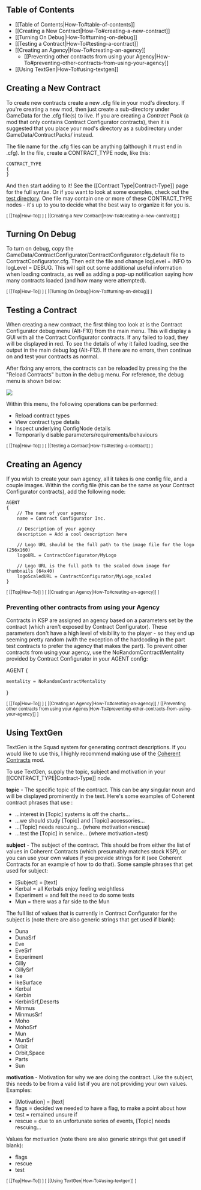 ## Table of Contents

* [[Table of Contents|How-To#table-of-contents]]
* [[Creating a New Contract|How-To#creating-a-new-contract]]
* [[Turning On Debug|How-To#turning-on-debug]]
* [[Testing a Contract|How-To#testing-a-contract]]
* [[Creating an Agency|How-To#creating-an-agency]]
  * [[Preventing other contracts from using your Agency|How-To#preventing-other-contracts-from-using-your-agency]]
* [[Using TextGen|How-To#using-textgen]]

## Creating a New Contract

To create new contracts create a new .cfg file in your mod's directory.  If you're creating a new mod, then just create a sub-directory under GameData for the .cfg file(s) to live.  If you are creating a *Contract Pack* (a mod that only contains Contract Configurator contracts), then it is suggested that you place your mod's directory as a subdirectory under GameData/ContractPacks/ instead.

The file name for the .cfg files can be anything (although it must end in .cfg).  In the file, create a CONTRACT_TYPE node, like this:

    CONTRACT_TYPE
    {
    }

And then start adding to it!  See the [[Contract Type|Contract-Type]] page for the full syntax.  Or if you want to look at some examples, check out the [test directory](https://github.com/jrossignol/ContractConfigurator/tree/master/test).  One file may contain one or more of these CONTRACT_TYPE nodes - it's up to you to decide what the best way to organize it for you is.

<sub>[ [[Top|How-To]] ] [ [[Creating a New Contract|How-To#creating-a-new-contract]] ]</sub>

## Turning On Debug

To turn on debug, copy the GameData/ContractConfigurator/ContractConfigurator.cfg.default file to ContractConfigurator.cfg.  Then edit the file and change logLevel = INFO to logLevel = DEBUG.  This will spit out some additional useful information when loading contracts, as well as adding a pop-up notification saying how many contracts loaded (and how many were attempted).

<sub>[ [[Top|How-To]] ] [ [[Turning On Debug|How-To#turning-on-debug]] ]</sub>

## Testing a Contract

When creating a new contract, the first thing too look at is the Contract Configurator debug menu (Alt-F10) from the main menu.  This will display a GUI with all the Contract Configurator contracts.  If any failed to load, they will be displayed in red.  To see the details of why it failed loading, see the output in the main debug log (Alt-F12).  If there are no errors, then continue on and test your contracts as normal.

After fixing any errors, the contracts can be reloaded by pressing the the "Reload Contracts" button in the debug menu.  For reference, the debug menu is shown below:

![](http://i.imgur.com/V8lMs9F.png)

Within this menu, the following operations can be performed:
* Reload contract types
* View contract type details
* Inspect underlying ConfigNode details
* Temporarily disable parameters/requirements/behaviours

<sub>[ [[Top|How-To]] ] [ [[Testing a Contract|How-To#testing-a-contract]] ]</sub>

## Creating an Agency

If you wish to create your own agency, all it takes is one config file, and a couple images.  Within the config file (this can be the same as your Contract Configurator contracts), add the following node:

    AGENT
    {
        // The name of your agency
        name = Contract Configurator Inc.
      
        // Description of your agency
        description = Add a cool description here
      
        // Logo URL should be the full path to the image file for the logo (256x160)
        logoURL = ContractConfigurator/MyLogo

        // Logo URL is the full path to the scaled down image for thumbnails (64x40)
        logoScaledURL = ContractConfigurator/MyLogo_scaled
    }

<sub>[ [[Top|How-To]] ] [ [[Creating an Agency|How-To#creating-an-agency]] ]</sub>

### Preventing other contracts from using your Agency

Contracts in KSP are assigned an agency based on a parameters set by the contract (which aren't exposed by Contract Configurator).  These parameters don't have a high level of visibility to the player - so they end up seeming pretty random (with the exception of the hardcoding in the part test contracts to prefer the agency that makes the part).  To prevent other contracts from using your agency, use the NoRandomContractMentality provided by Contract Configurator in your AGENT config:

AGENT
{
    <rest of your agent config goes here>

    mentality = NoRandomContractMentality
}

<sub>[ [[Top|How-To]] ] [ [[Creating an Agency|How-To#creating-an-agency]] / [[Preventing other contracts from using your Agency|How-To#preventing-other-contracts-from-using-your-agency]] ]</sub>

## Using TextGen

TextGen is the Squad system for generating contract descriptions.  If you would like to use this, I highly recommend making use of the [Coherent Contracts](http://forum.kerbalspaceprogram.com/threads/100098-0-25-Coherent-Contracts-v1-01-%28Nov-14%29) mod.

To use TextGen, supply the topic, subject and motivation in your [[CONTRACT_TYPE|Contract-Type]] node.

**topic** - The specific topic of the contract.  This can be any singular noun and will be displayed prominently in the text.  Here's some examples of Coherent contract phrases that use <topic>:
* ...interest in \[Topic\] systems is off the charts...
* ...we should study \[Topic\] and \[Topic\] accessories...
* ...\[Topic\] needs rescuing... (where motivation=rescue)
* ...test the \[Topic\] in service... (where motivation=test)

**subject** - The subject of the contract.  This should be from either the list of values in Coherent Contracts (which presumably matches stock KSP), or you can use your own values if you provide strings for it (see Coherent Contracts for an example of how to do that).  Some sample phrases that get used for subject:
* \[Subject\] = \[text\]
* Kerbal = all Kerbals enjoy feeling weightless
* Experiment = and felt the need to do some tests
* Mun = there was a far side to the Mun

The full list of values that is currently in Contract Configurator for the subject is (note there are also generic strings that get used if blank):
* Duna
* DunaSrf
* Eve
* EveSrf
* Experiment
* Gilly
* GillySrf
* Ike
* IkeSurface
* Kerbal
* Kerbin
* KerbinSrf,Deserts
* Minmus
* MinmusSrf
* Moho
* MohoSrf
* Mun
* MunSrf
* Orbit
* Orbit,Space
* Parts
* Sun

**motivation** - Motivation for why we are doing the contract.  Like the subject, this needs to be from a valid list if you are not providing your own values.  Examples:
* \[Motivation\] = \[text\]
* flags = decided we needed to have a flag, to make a point about how
* test = remained unsure if
* rescue = due to an unfortunate series of events, \[Topic\] needs rescuing...

Values for motivation (note there are also generic strings that get used if blank):
* flags
* rescue
* test

<sub>[ [[Top|How-To]] ] [ [[Using TextGen|How-To#using-textgen]] ]</sub>

